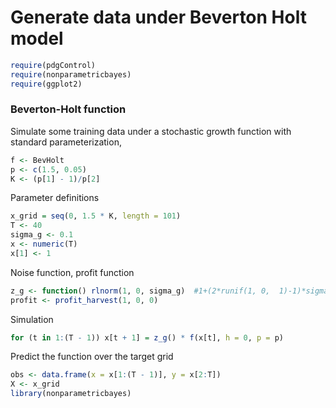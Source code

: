 Generate data under Beverton Holt model
==============================================


```r
require(pdgControl)
require(nonparametricbayes)
require(ggplot2)
```



### Beverton-Holt function

Simulate some training data under a stochastic growth function with standard parameterization,



```r
f <- BevHolt
p <- c(1.5, 0.05)
K <- (p[1] - 1)/p[2]
```




Parameter definitions


```r
x_grid = seq(0, 1.5 * K, length = 101)
T <- 40
sigma_g <- 0.1
x <- numeric(T)
x[1] <- 1
```


Noise function, profit function

```r
z_g <- function() rlnorm(1, 0, sigma_g)  #1+(2*runif(1, 0,  1)-1)*sigma_g #
profit <- profit_harvest(1, 0, 0)
```



Simulation 


```r
for (t in 1:(T - 1)) x[t + 1] = z_g() * f(x[t], h = 0, p = p)
```




Predict the function over the target grid


```r
obs <- data.frame(x = x[1:(T - 1)], y = x[2:T])
X <- x_grid
library(nonparametricbayes)
```







